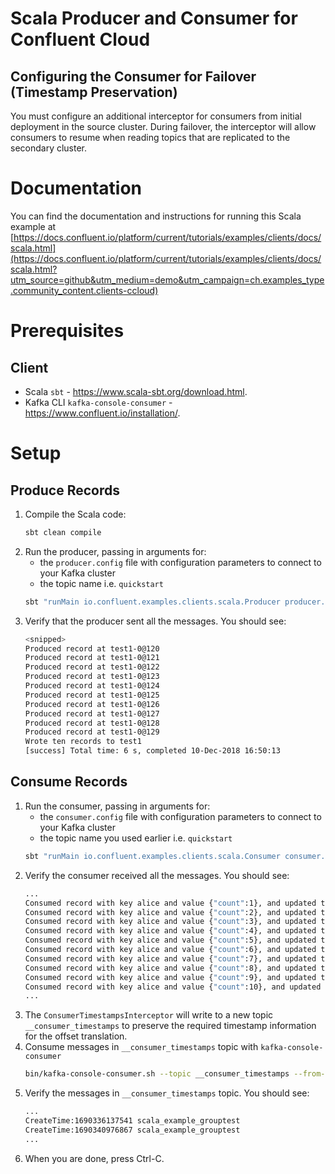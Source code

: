 # Scala Producer and Consumer for Confluent Cloud
## Configuring the Consumer for Failover (Timestamp Preservation)
You must configure an additional interceptor for consumers from initial deployment in the source cluster. During failover, the interceptor will allow consumers to resume when reading topics that are replicated to the secondary cluster.

# Documentation

You can find the documentation and instructions for running this Scala example at [https://docs.confluent.io/platform/current/tutorials/examples/clients/docs/scala.html](https://docs.confluent.io/platform/current/tutorials/examples/clients/docs/scala.html?utm_source=github&utm_medium=demo&utm_campaign=ch.examples_type.community_content.clients-ccloud)

# Prerequisites

## Client
- Scala `sbt` - https://www.scala-sbt.org/download.html.
- Kafka CLI `kafka-console-consumer` - https://www.confluent.io/installation/.

# Setup

## Produce Records
1. Compile the Scala code:
   ```bash
   sbt clean compile
    ```
3. Run the producer, passing in arguments for:
   - the `producer.config` file with configuration parameters to connect to your Kafka cluster
   - the topic name i.e. `quickstart`
   ```bash
   sbt "runMain io.confluent.examples.clients.scala.Producer producer.config quickstart"
    ```
4. Verify that the producer sent all the messages. You should see:
   ```bash
   <snipped>
   Produced record at test1-0@120
   Produced record at test1-0@121
   Produced record at test1-0@122
   Produced record at test1-0@123
   Produced record at test1-0@124
   Produced record at test1-0@125
   Produced record at test1-0@126
   Produced record at test1-0@127
   Produced record at test1-0@128
   Produced record at test1-0@129
   Wrote ten records to test1
   [success] Total time: 6 s, completed 10-Dec-2018 16:50:13
    ```

## Consume Records
1. Run the consumer, passing in arguments for:
   - the `consumer.config` file with configuration parameters to connect to your Kafka cluster
   - the topic name you used earlier i.e. `quickstart`
   ```bash
   sbt "runMain io.confluent.examples.clients.scala.Consumer consumer.config quickstart"
    ```
2. Verify the consumer received all the messages. You should see:
   ```bash
   ...
   Consumed record with key alice and value {"count":1}, and updated total count to 1
   Consumed record with key alice and value {"count":2}, and updated total count to 3
   Consumed record with key alice and value {"count":3}, and updated total count to 6
   Consumed record with key alice and value {"count":4}, and updated total count to 10
   Consumed record with key alice and value {"count":5}, and updated total count to 15
   Consumed record with key alice and value {"count":6}, and updated total count to 21
   Consumed record with key alice and value {"count":7}, and updated total count to 28
   Consumed record with key alice and value {"count":8}, and updated total count to 36
   Consumed record with key alice and value {"count":9}, and updated total count to 45
   Consumed record with key alice and value {"count":10}, and updated total count to 55
   ...
    ```
3. The `ConsumerTimestampsInterceptor` will write to a new topic `__consumer_timestamps` to preserve the required timestamp information for the offset translation.
4. Consume messages in `__consumer_timestamps` topic with `kafka-console-consumer`
   ```bash
   bin/kafka-console-consumer.sh --topic __consumer_timestamps --from-beginning --bootstrap-server localhost:9092 --property print.timestamp=true --property print.key=true --property print.value=false
    ```
5. Verify the messages in `__consumer_timestamps` topic. You should see:
   ```bash
   ...
   CreateTime:1690336137541	scala_example_grouptest
   CreateTime:1690340976867	scala_example_grouptest
   ...
    ```
7. When you are done, press Ctrl-C.
